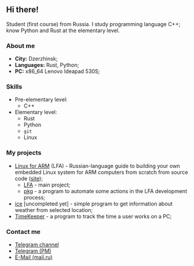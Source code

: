 ## Hi there!

Student (first course) from Russia. I study programming language C++; know Python and Rust at the elementary level.

### About me

- **City:** Dzerzhinsk;
- **Languages:** Rust, Python;
- **PC:** x86_64 Lenovo Ideapad 530S;

### Skills

- Pre-elementary level:
  - C++
- Elementary level:
  - Rust
  - Python
  - `git`
  - Linux

### My projects

- [Linux for ARM](https://github.com/Linux-for-ARM) (LFA) - Russian-language guide to building your own embedded Linux system for ARM computers from scratch from source code ([site](https://linux-for-arm.github.io));
    - [LFA](https://github.com/Linux-for-ARM/handbook) - main project;
    - [pkg](https://github.com/Linux-for-ARM/pkg) - a program to automate some actions in the LFA development process;
- [ice](https://github.com/mskrasnov/ice) [uncompleted yet] - simple program to get information about weather from selected location;
- [TimeKeeper](https://github.com/mskrasnov/TimeKeeper) - a program to track the time a user works on a PC;

### Contact me

- [Telegram channel](https://t.me/svalka07)
- [Telegram (PM)](https://t.me/michail383krasnov)
- [E-Mail (mail.ru)](mailto:michail383krasnov@mail.ru)
